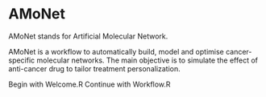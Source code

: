 # AMoNet
AMoNet stands for Artificial Molecular Network.

AMoNet is a workflow to automatically build, model and optimise cancer-specific molecular networks.
The main objective is to simulate the effect of anti-cancer drug to tailor treatment personalization.

Begin with Welcome.R
Continue with Workflow.R
